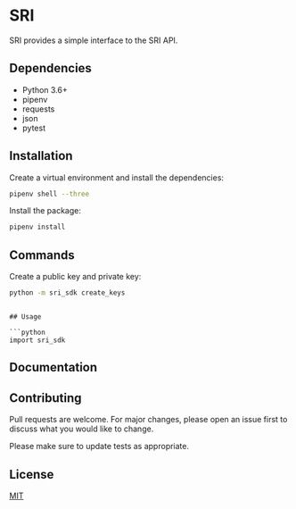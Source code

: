 # SRI 

SRI provides a simple interface to the SRI API.

## Dependencies

- Python 3.6+
- pipenv
- requests
- json
- pytest

## Installation

Create a virtual environment and install the dependencies:

```bash
pipenv shell --three
```

Install the package:

```bash
pipenv install 
```

## Commands

Create a public key and private key:

```bash
python -m sri_sdk create_keys
```

```bas

## Usage

```python
import sri_sdk
```

## Documentation

## Contributing

Pull requests are welcome. For major changes, please open an issue first
to discuss what you would like to change.

Please make sure to update tests as appropriate.

## License

[MIT](https://choosealicense.com/licenses/mit/)